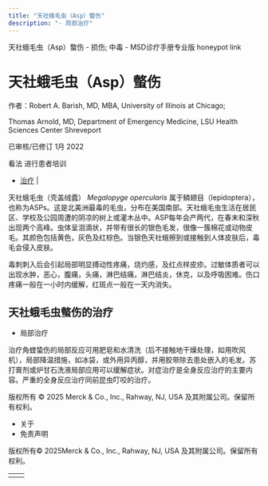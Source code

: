 ```yaml
---
title: "天社蛾毛虫（Asp）螫伤"
description: "- 局部治疗"
---
```


﻿天社蛾毛虫（Asp）螫伤 - 损伤; 中毒 - MSD诊疗手册专业版 honeypot link

# 天社蛾毛虫（Asp）螫伤

作者：Robert A. Barish, MD, MBA, University of Illinois at Chicago;

Thomas Arnold, MD, Department of Emergency Medicine, LSU Health Sciences Center Shreveport

已审核/已修订 1月 2022

看法 进行患者培训

- [治疗](#治疗_v12778046_zh) \|

天社蛾毛虫（壳盖绒蠹） _Megalopyge opercularis_ 属于鳞翅目（lepidoptera），也称为ASPs。这是北美洲最毒的毛虫，分布在美国南部。天社蛾毛虫生活在居民区、学校及公园周遭的阴凉的树上或灌木丛中。ASP每年会产两代，在春末和深秋出现两个高峰。虫体呈泪滴状，并带有很长的银色毛发，很像一簇棉花或动物皮毛。其颜色包括黄色，灰色及红棕色。当银色天社蛾擦到或接触到人体皮肤后，毒毛会侵入皮肤。

毒刺刺入后会引起局部明显搏动性疼痛，烧灼感，及红点样皮疹。过敏体质者可以出现水肿，恶心，腹痛，头痛，淋巴结痛，淋巴结炎，休克，以及呼吸困难。伤口疼痛一般在一小时内缓解，红斑点一般在一天内消失。

## 天社蛾毛虫螫伤的治疗

- 局部治疗


治疗角蝰蛰伤的局部反应可用肥皂和水清洗（后不接触地干燥处理，如用吹风机），局部降温措施，如冰袋，或外用异丙醇，并用胶带除去患处嵌入的毛发。苏打膏剂或炉甘石洗液局部应用可以缓解症状。对症治疗是全身反应治疗的主要内容。严重的全身反应治疗同前昆虫叮咬的治疗。



版权所有 © 2025
Merck & Co., Inc., Rahway, NJ, USA 及其附属公司。保留所有权利。

- 关于
- 免责声明

版权所有© 2025Merck & Co., Inc., Rahway, NJ, USA 及其附属公司。保留所有权利。

|     |     |
| --- | --- |
|  |  |